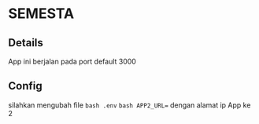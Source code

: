 # SEMESTA
## Details
App ini berjalan pada port default 3000
## Config
silahkan mengubah file ```bash .env``` ```bash APP2_URL=``` dengan alamat ip App ke 2